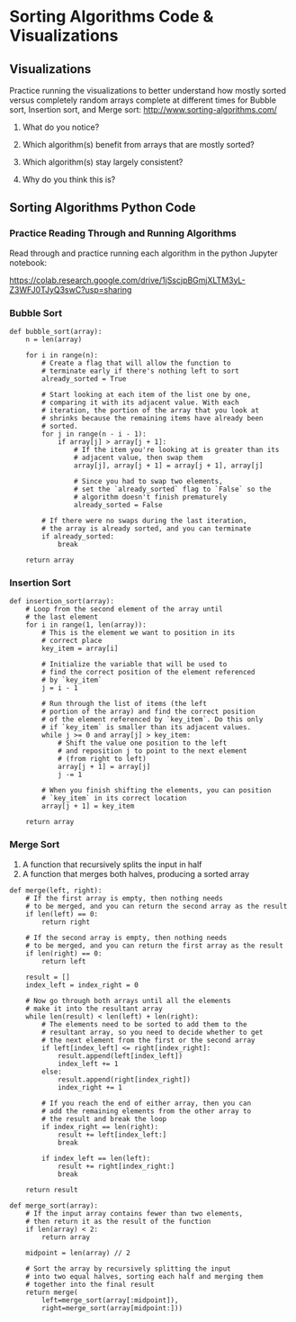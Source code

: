 # Sorting Algorithms Code & Visualizations

## Visualizations

Practice running the visualizations to better understand how mostly sorted versus completely random arrays complete at different times for Bubble sort, Insertion sort, and Merge sort: http://www.sorting-algorithms.com/

1. What do you notice?

2. Which algorithm(s) benefit from arrays that are mostly sorted?

3. Which algorithm(s) stay largely consistent?

4. Why do you think this is?

## Sorting Algorithms Python Code

### Practice Reading Through and Running Algorithms

Read through and practice running each algorithm in the python Jupyter notebook:

https://colab.research.google.com/drive/1jSscjpBGmjXLTM3yL-Z3WFJ0TJyQ3swC?usp=sharing

### Bubble Sort

```
def bubble_sort(array):
    n = len(array)

    for i in range(n):
        # Create a flag that will allow the function to
        # terminate early if there's nothing left to sort
        already_sorted = True

        # Start looking at each item of the list one by one,
        # comparing it with its adjacent value. With each
        # iteration, the portion of the array that you look at
        # shrinks because the remaining items have already been
        # sorted.
        for j in range(n - i - 1):
            if array[j] > array[j + 1]:
                # If the item you're looking at is greater than its
                # adjacent value, then swap them
                array[j], array[j + 1] = array[j + 1], array[j]

                # Since you had to swap two elements,
                # set the `already_sorted` flag to `False` so the
                # algorithm doesn't finish prematurely
                already_sorted = False

        # If there were no swaps during the last iteration,
        # the array is already sorted, and you can terminate
        if already_sorted:
            break

    return array
```

### Insertion Sort

```
def insertion_sort(array):
    # Loop from the second element of the array until
    # the last element
    for i in range(1, len(array)):
        # This is the element we want to position in its
        # correct place
        key_item = array[i]

        # Initialize the variable that will be used to
        # find the correct position of the element referenced
        # by `key_item`
        j = i - 1

        # Run through the list of items (the left
        # portion of the array) and find the correct position
        # of the element referenced by `key_item`. Do this only
        # if `key_item` is smaller than its adjacent values.
        while j >= 0 and array[j] > key_item:
            # Shift the value one position to the left
            # and reposition j to point to the next element
            # (from right to left)
            array[j + 1] = array[j]
            j -= 1

        # When you finish shifting the elements, you can position
        # `key_item` in its correct location
        array[j + 1] = key_item

    return array
```

### Merge Sort

1. A function that recursively splits the input in half
2. A function that merges both halves, producing a sorted array

```
def merge(left, right):
    # If the first array is empty, then nothing needs
    # to be merged, and you can return the second array as the result
    if len(left) == 0:
        return right

    # If the second array is empty, then nothing needs
    # to be merged, and you can return the first array as the result
    if len(right) == 0:
        return left

    result = []
    index_left = index_right = 0

    # Now go through both arrays until all the elements
    # make it into the resultant array
    while len(result) < len(left) + len(right):
        # The elements need to be sorted to add them to the
        # resultant array, so you need to decide whether to get
        # the next element from the first or the second array
        if left[index_left] <= right[index_right]:
            result.append(left[index_left])
            index_left += 1
        else:
            result.append(right[index_right])
            index_right += 1

        # If you reach the end of either array, then you can
        # add the remaining elements from the other array to
        # the result and break the loop
        if index_right == len(right):
            result += left[index_left:]
            break

        if index_left == len(left):
            result += right[index_right:]
            break

    return result
```

```
def merge_sort(array):
    # If the input array contains fewer than two elements,
    # then return it as the result of the function
    if len(array) < 2:
        return array

    midpoint = len(array) // 2

    # Sort the array by recursively splitting the input
    # into two equal halves, sorting each half and merging them
    # together into the final result
    return merge(
        left=merge_sort(array[:midpoint]),
        right=merge_sort(array[midpoint:]))
```
